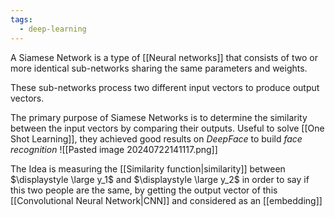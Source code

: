 ```yaml
---
tags:
  - deep-learning
---
```

A Siamese Network is a type of [[Neural networks]] that consists of two or more identical sub-networks sharing the same parameters and weights.

These sub-networks process two different input vectors to produce output vectors.

The primary purpose of Siamese Networks is to determine the similarity between the input vectors by comparing their outputs. Useful to solve [[One Shot Learning]], they achieved good results on *DeepFace* to build *face recognition*
![[Pasted image 20240722141117.png]]

The Idea is measuring the [[Similarity function|similarity]] between $\displaystyle \large y_1$ and $\displaystyle \large y_2$ in order to say if this two people are the same, by getting the output vector of this [[Convolutional Neural Network|CNN]] and considered as an [[embedding]]